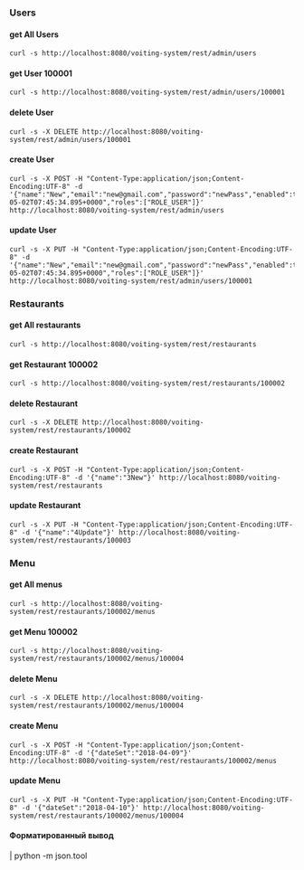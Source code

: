 ### Users

#### get All Users
    curl -s http://localhost:8080/voiting-system/rest/admin/users

#### get User 100001
    curl -s http://localhost:8080/voiting-system/rest/admin/users/100001

#### delete User
    curl -s -X DELETE http://localhost:8080/voiting-system/rest/admin/users/100001

#### create User
    curl -s -X POST -H "Content-Type:application/json;Content-Encoding:UTF-8" -d '{"name":"New","email":"new@gmail.com","password":"newPass","enabled":true,"registered":"2018-05-02T07:45:34.895+0000","roles":["ROLE_USER"]}' http://localhost:8080/voiting-system/rest/admin/users

#### update User
    curl -s -X PUT -H "Content-Type:application/json;Content-Encoding:UTF-8" -d '{"name":"New","email":"new@gmail.com","password":"newPass","enabled":true,"registered":"2018-05-02T07:45:34.895+0000","roles":["ROLE_USER"]}' http://localhost:8080/voiting-system/rest/admin/users/100001


### Restaurants

#### get All restaurants
    curl -s http://localhost:8080/voiting-system/rest/restaurants

#### get Restaurant 100002
    curl -s http://localhost:8080/voiting-system/rest/restaurants/100002

#### delete Restaurant
    curl -s -X DELETE http://localhost:8080/voiting-system/rest/restaurants/100002

#### create Restaurant
    curl -s -X POST -H "Content-Type:application/json;Content-Encoding:UTF-8" -d '{"name":"3New"}' http://localhost:8080/voiting-system/rest/restaurants

#### update Restaurant
    curl -s -X PUT -H "Content-Type:application/json;Content-Encoding:UTF-8" -d '{"name":"4Update"}' http://localhost:8080/voiting-system/rest/restaurants/100003



### Menu

#### get All menus
    curl -s http://localhost:8080/voiting-system/rest/restaurants/100002/menus

#### get Menu 100002
    curl -s http://localhost:8080/voiting-system/rest/restaurants/100002/menus/100004

#### delete Menu
    curl -s -X DELETE http://localhost:8080/voiting-system/rest/restaurants/100002/menus/100004

#### create Menu
    curl -s -X POST -H "Content-Type:application/json;Content-Encoding:UTF-8" -d '{"dateSet":"2018-04-09"}' http://localhost:8080/voiting-system/rest/restaurants/100002/menus

#### update Menu
    curl -s -X PUT -H "Content-Type:application/json;Content-Encoding:UTF-8" -d '{"dateSet":"2018-04-10"}' http://localhost:8080/voiting-system/rest/restaurants/100002/menus/100004


#### Форматированный вывод 
   | python -m json.tool
